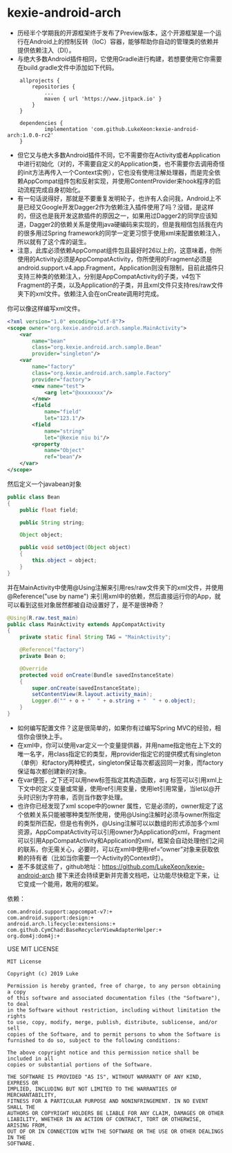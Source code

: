 # kexie-android-arch
- 历经半个学期我的开源框架终于发布了Preview版本，这个开源框架是一个运行在Android上的控制反转（IoC）容器，能够帮助你自动的管理类的依赖并提供依赖注入（DI）。
- 与绝大多数Android插件相同，它使用Gradle进行构建，若想要使用它你需要在build.gradle文件中添加如下代码。

```
	allprojects {
		repositories {
			...
			maven { url 'https://www.jitpack.io' }
		}
	}

	dependencies {
	        implementation 'com.github.LukeXeon:kexie-android-arch:1.0.0-rc2'
	}
```
- 但它又与绝大多数Android插件不同，它不需要你在Activity或者Application中进行初始化（对的，不需要自定义的Application类，也不需要你去调用奇怪的init方法再传入一个Context实例），它也没有使用注解处理器，而是完全依赖AppCompat组件包和反射实现，并使用ContentProvider来hook程序的启动流程完成自身初始化。
- 有一句话说得好，那就是不要重复发明轮子，也许有人会问我，Android上不是已经又Google开发Dagger2作为依赖注入插件使用了吗？没错，是这样的，但这也是我开发这款插件的原因之一，如果用过Dagger2的同学应该知道，Dagger2的依赖关系是使用java硬编码来实现的，但是我相信包括我在内的很多用过Spring framework的同学一定更习惯于使用xml来配置依赖注入，所以就有了这个库的诞生。
- 注意，此库必须依赖AppCompat组件包且最好时26以上的，这意味着，你所使用的Activity必须是AppCompatActivity，你所使用的Fragment必须是android.support.v4.app.Fragment，Application则没有限制，目前此插件只支持三种类的依赖注入，分别是AppCompatActivity的子类，v4包下Fragment的子类，以及Application的子类，并且xml文件只支持res/raw文件夹下的xml文件。依赖注入会在onCreate调用时完成。

你可以像这样编写xml文件。

```xml
<?xml version="1.0" encoding="utf-8"?>
<scope owner="org.kexie.android.arch.sample.MainActivity">
    <var
        name="bean"
        class="org.kexie.android.arch.sample.Bean"
        provider="singleton"/>
    <var
        name="factory"
        class="org.kexie.android.arch.sample.Factory"
        provider="factory">
        <new name="test">
            <arg let="@xxxxxxxx"/>
        </new>
        <field
            name="field"
            let="123.1"/>
        <field
            name="string"
            let="@kexie niu bi"/>
        <property
            name="Object"
            ref="bean"/>
    </var>
</scope>
```

然后定义一个javabean对象

```java
public class Bean
{
    public float field;

    public String string;

    Object object;

    public void setObject(Object object)
    {
        this.object = object;
    }
}
```

并在MainActivity中使用@Using注解来引用res/raw文件夹下的xml文件，并使用  @Reference("use by name") 来引用xml中的依赖，然后直接运行你的App，就可以看到这些对象居然都被自动设置好了，是不是很神奇？

```java
@Using(R.raw.test_main)
public class MainActivity extends AppCompatActivity
{
    private static final String TAG = "MainActivity";

    @Reference("factory")
    private Bean o;

    @Override
    protected void onCreate(Bundle savedInstanceState)
    {
        super.onCreate(savedInstanceState);
        setContentView(R.layout.activity_main);
        Logger.d("" + o + "  " + o.string + "  " + o.object);
    }
}
```
- 如何编写配置文件？这是很简单的，如果你有过编写Spring MVC的经验，相信你会很快上手。
- 在xml中，你可以使用var定义一个变量提供器，并用name指定他在上下文的唯一名字，用class指定它的类型，用provider指定它的提供模式有singleton（单例）和factory两种模式，singleton保证每次都返回同一对象，而factory保证每次都创建新的对象。
- 在var便签，之下还可以用new标签指定其构造函数，arg 标签可以引用xml上下文中的定义变量或常量，使用ref引用变量，使用let引用常量，当let以@开头时识别为字符串，否则当作数字处理。
- 也许你已经发现了xml scope中的owner 属性，它是必须的，owner规定了这个依赖关系只能被哪种类型所使用，使用@Using注解时必须与owner所指定的类型所匹配，但是也有例外，@Using注解可以以数组的形式添加多个xml资源，AppCompatActivity可以引用owner为Application的xml，Fragment可以引用AppCompatActivity和Application的xml，框架会自动处理他们之间的联系，你无需关心，必要时，可以在xml中使用ref=“owner”对象来获取依赖的持有者（比如当你需要一个Activity的Context时）。
- 差不多就这些了，github地址：https://github.com/LukeXeon/kexie-android-arch 接下来还会持续更新并完善文档吧，让功能尽快稳定下来，让它变成一个能用，敢用的框架。

依赖：
```
com.android.support:appcompat-v7:+
com.android.support:design:+
android.arch.lifecycle:extensions:+
com.github.CymChad:BaseRecyclerViewAdapterHelper:+
org.dom4j:dom4j:+
```

USE MIT LICENSE

```
MIT License

Copyright (c) 2019 Luke

Permission is hereby granted, free of charge, to any person obtaining a copy
of this software and associated documentation files (the "Software"), to deal
in the Software without restriction, including without limitation the rights
to use, copy, modify, merge, publish, distribute, sublicense, and/or sell
copies of the Software, and to permit persons to whom the Software is
furnished to do so, subject to the following conditions:

The above copyright notice and this permission notice shall be included in all
copies or substantial portions of the Software.

THE SOFTWARE IS PROVIDED "AS IS", WITHOUT WARRANTY OF ANY KIND, EXPRESS OR
IMPLIED, INCLUDING BUT NOT LIMITED TO THE WARRANTIES OF MERCHANTABILITY,
FITNESS FOR A PARTICULAR PURPOSE AND NONINFRINGEMENT. IN NO EVENT SHALL THE
AUTHORS OR COPYRIGHT HOLDERS BE LIABLE FOR ANY CLAIM, DAMAGES OR OTHER
LIABILITY, WHETHER IN AN ACTION OF CONTRACT, TORT OR OTHERWISE, ARISING FROM,
OUT OF OR IN CONNECTION WITH THE SOFTWARE OR THE USE OR OTHER DEALINGS IN THE
SOFTWARE.
```
